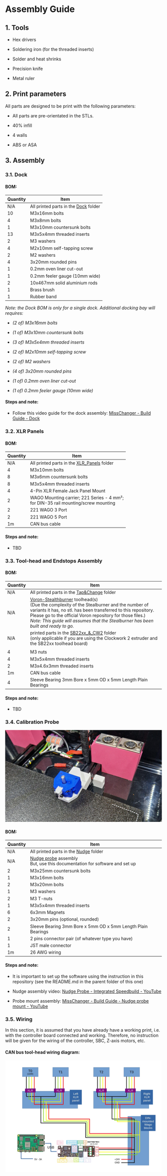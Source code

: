 # Assembly Guide

## 1. Tools

- Hex drivers

- Soldering iron (for the threaded inserts)

- Solder and heat shrinks

- Precision knife

- Metal ruler

## 2. Print parameters

All parts are designed to be print with the following parameters:

- All parts are pre-orientated in the STLs.

- 40% infill

- 4 walls

- ABS or ASA

## 3. Assembly

### 3.1. Dock

#### BOM:

| Quantity | Item                                           |
| -------- | ---------------------------------------------- |
| N/A      | All printed parts in the [Dock](./Dock) folder |
| 10       | M3x16mm bolts                                  |
| 4        | M3x8mm bolts                                   |
| 1        | M3x10mm countersunk bolts                      |
| 13       | M3x5x4mm threaded inserts                      |
| 2        | M3 washers                                     |
| 4        | M2x10mm self-tapping screw                     |
| 2        | M2 washers                                     |
| 4        | 3x20mm rounded pins                            |
| 1        | 0.2mm oven liner cut-out                       |
| 1        | 0.2mm feeler gauge (10mm wide)                 |
| 2        | 10x467mm solid aluminium rods                  |
| 1        | Brass brush                                    |
| 1        | Rubber band                                    |

*Note: the Dock BOM is only for a single dock. Additional docking bay will requires:*

- *(2 of) M3x16mm bolts*

- *(1 of) M3x10mm countersunk bolts*

- *(3 of) M3x5x4mm threaded inserts*

- *(2 of) M2x10mm self-tapping screw*

- *(2 of) M2 washers*

- *(4 of) 3x20mm rounded pins*

- *(1 of) 0.2mm oven liner cut-out*

- *(1 of) 0.2mm feeler gauge (10mm wide)*

#### Steps and note:

* Follow this video guide for the dock assembly: [MissChanger - Build Guide - Dock](https://youtu.be/sSsay7bBFj0)

### 3.2. XLR Panels

#### BOM:

| Quantity | Item                                                                                   |
| -------- | -------------------------------------------------------------------------------------- |
| N/A      | All printed parts in the [XLR_Panels](./XLR_Panels) folder                             |
| 4        | M3x10mm bolts                                                                          |
| 8        | M3x6mm countersunk bolts                                                               |
| 8        | M3x5x4mm threaded inserts                                                              |
| 4        | 4-Pin XLR Female Jack Panel Mount                                                      |
| 2        | WAGO Mounting carrier; 221 Series - 4 mm²;<br/>for DIN-35 rail mounting/screw mounting |
| 2        | 221 WAGO 3 Port                                                                        |
| 2        | 221 WAGO 5 Port                                                                        |
| 1m       | CAN bus cable                                                                          |

#### Steps and note:

- TBD

### 3.3. Tool-head and Endstops Assembly

#### BOM:

| Quantity | Item                                                                                                                                                                                                                                                                                                                                                                       |
| -------- | -------------------------------------------------------------------------------------------------------------------------------------------------------------------------------------------------------------------------------------------------------------------------------------------------------------------------------------------------------------------------- |
| N/A      | All printed parts in the [Tap&Change](./Tap&Change) folder                                                                                                                                                                                                                                                                                                                 |
| N/A      | [Voron-Stealthburner](https://github.com/VoronDesign/Voron-Stealthburner) toolhead(s)<br/>(Due the complexity of the Stealburner and the number of variants it has, no stl. has been transferred to this repository. Please go to the official Voron repository for those files.)<br/>*Note: This guide will assumes that the Stealburner has been built and ready to go.* |
| N/A      | printed parts in the [SB22xx_&_CW2](./SB22xx_&_CW2) folder<br/>(only applicable if you are using the Clockwork 2 extruder and the SB22xx toolhead board)                                                                                                                                                                                                                   |
|          |                                                                                                                                                                                                                                                                                                                                                                            |
| 4        | M3 nuts                                                                                                                                                                                                                                                                                                                                                                    |
| 4        | M3x5x4mm threaded inserts                                                                                                                                                                                                                                                                                                                                                  |
| 2        | M3x4.6x3mm threaded inserts                                                                                                                                                                                                                                                                                                                                                |
| 1m       | CAN bus cable                                                                                                                                                                                                                                                                                                                                                              |
| 4        | Sleeve Bearing 3mm Bore x 5mm OD x 5mm Length Plain Bearings                                                                                                                                                                                                                                                                                                               |

#### Steps and note:

* TBD

### 3.4. Calibration Probe

![](./images/20240605_232257.jpg)

#### BOM:

| Quantity | Item                                                                                                               |
| -------- | ------------------------------------------------------------------------------------------------------------------ |
| N/A      | All printed parts in the [Nudge](./Nudge) folder                                                                   |
| N/A      | [Nudge probe](https://github.com/zruncho3d/nudge) assembly<br/>But, use this documentation for software and set up |
| 2        | M3x25mm countersunk bolts                                                                                          |
| 1        | M3x16mm bolts                                                                                                      |
| 2        | M3x20mm bolts                                                                                                      |
| 1        | M3 washers                                                                                                         |
| 2        | M3 T-nuts                                                                                                          |
| 1        | M3x5x4mm threaded inserts                                                                                          |
| 6        | 6x3mm Magnets                                                                                                      |
| 2        | 3x20mm  pins (optional, rounded)                                                                                   |
| 2        | Sleeve Bearing 3mm Bore x 5mm OD x 5mm Length Plain Bearings                                                       |
| 1        | 2 pins connector pair (of whatever type you have)                                                                  |
| 1        | JST male connector                                                                                                 |
| 1m       | 26 AWG wiring                                                                                                      |

#### Steps and note:

* It is important to set up the software using the instruction in this repository (see the README.md in the parent folder of this one)

* Nudge assembly video: [Nudge Probe - Integrated Speedbuild - YouTube](https://youtu.be/6eRomxUo7TI)

* Probe mount assembly:  [MissChanger - Build Guide - Nudge probe mount - YouTube](https://youtu.be/ucKVRpfPakY)

### 3.5. Wiring

In this section, it is assumed that you have already have a working print, i.e. with the controller board connected and working. Therefore, no instruction will be given for the wiring of the controller, SBC, Z-axis motors, etc.

#### CAN bus tool-head wiring diagram:

![CAN_wiring](./images/CAN_wiring.jpg)
